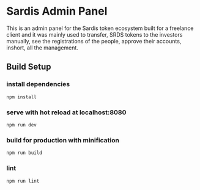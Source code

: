 # Sardis Admin Panel

This is an admin panel for the Sardis token ecosystem built for a freelance client and it was mainly used to transfer, SRDS tokens to the investors manually, see the registrations of the people, approve their accounts, inshort, all the management.

## Build Setup

### install dependencies
```
npm install
```
### serve with hot reload at localhost:8080
```
npm run dev
```
### build for production with minification
```
npm run build
```
### lint
```
npm run lint
```
